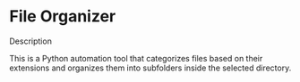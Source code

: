 # File Organizer

Description

This is a Python automation tool that categorizes files based on their extensions and organizes them into subfolders inside the selected directory.
